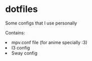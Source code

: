 # dotfiles
Some configs that I use personally 

Contains:
<li>mpv.conf file (for anime specially :3)</li>
<li>I3 config</li>
<li>Sway config</li>
